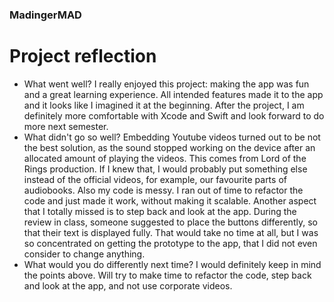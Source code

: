 ### MadingerMAD
# Project reflection

- What went well?
I really enjoyed this project: making the app was fun and a great learning experience. All intended features made it to the app and it looks like I imagined it at the beginning. After the project, I am definitely more comfortable with Xcode and Swift and look forward to do more next semester.
- What didn't go so well?
Embedding Youtube videos turned out to be not the best solution, as the sound stopped working on the device after an allocated amount of playing the videos. This comes from Lord of the Rings production. If I knew that, I would probably put something else instead of the official videos, for example, our favourite parts of audiobooks.
Also my code is messy. I ran out of time to refactor the code and just made it work, without making it scalable. Another aspect that I totally missed is to step back and look at the app. During the review in class, someone suggested to place the buttons differently, so that their text is displayed fully. That would take no time at all, but I was so concentrated on getting the prototype to the app, that I did not even consider to change anything.
- What would you do differently next time?
I would definitely keep in mind the points above. Will try to make time to refactor the code, step back and look at the app, and not use corporate videos. 

 
